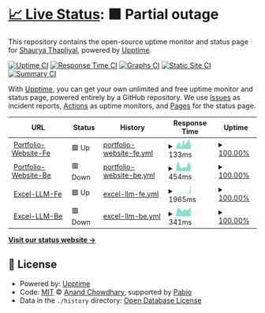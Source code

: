 # [📈 Live Status](https://larrikin-coder.github.io/upptime): <!--live status--> **🟧 Partial outage**

This repository contains the open-source uptime monitor and status page for [Shaurya Thapliyal](https://larrikin-coder.github.io/upptime), powered by [Upptime](https://github.com/upptime/upptime).

[![Uptime CI](https://github.com/larrikin-coder/upptime/workflows/Uptime%20CI/badge.svg)](https://github.com/larrikin-coder/upptime/actions?query=workflow%3A%22Uptime+CI%22)
[![Response Time CI](https://github.com/larrikin-coder/upptime/workflows/Response%20Time%20CI/badge.svg)](https://github.com/larrikin-coder/upptime/actions?query=workflow%3A%22Response+Time+CI%22)
[![Graphs CI](https://github.com/larrikin-coder/upptime/workflows/Graphs%20CI/badge.svg)](https://github.com/larrikin-coder/upptime/actions?query=workflow%3A%22Graphs+CI%22)
[![Static Site CI](https://github.com/larrikin-coder/upptime/workflows/Static%20Site%20CI/badge.svg)](https://github.com/larrikin-coder/upptime/actions?query=workflow%3A%22Static+Site+CI%22)
[![Summary CI](https://github.com/larrikin-coder/upptime/workflows/Summary%20CI/badge.svg)](https://github.com/larrikin-coder/upptime/actions?query=workflow%3A%22Summary+CI%22)

With [Upptime](https://upptime.js.org), you can get your own unlimited and free uptime monitor and status page, powered entirely by a GitHub repository. We use [Issues](https://github.com/larrikin-coder/upptime/issues) as incident reports, [Actions](https://github.com/larrikin-coder/upptime/actions) as uptime monitors, and [Pages](https://larrikin-coder.github.io/upptime) for the status page.

<!--start: status pages-->
<!-- This summary is generated by Upptime (https://github.com/upptime/upptime) -->
<!-- Do not edit this manually, your changes will be overwritten -->
<!-- prettier-ignore -->
| URL | Status | History | Response Time | Uptime |
| --- | ------ | ------- | ------------- | ------ |
| <img alt="" src="https://icons.duckduckgo.com/ip3/portfolio-website-rho-sand.vercel.app.ico" height="13"> [Portfolio-Website-Fe](https://portfolio-website-rho-sand.vercel.app) | 🟩 Up | [portfolio-website-fe.yml](https://github.com/larrikin-coder/upptime/commits/HEAD/history/portfolio-website-fe.yml) | <details><summary><img alt="Response time graph" src="./graphs/portfolio-website-fe/response-time-week.png" height="20"> 133ms</summary><br><a href="https://larrikin-coder.github.io/upptime/history/portfolio-website-fe"><img alt="Response time 151" src="https://img.shields.io/endpoint?url=https%3A%2F%2Fraw.githubusercontent.com%2Flarrikin-coder%2Fupptime%2FHEAD%2Fapi%2Fportfolio-website-fe%2Fresponse-time.json"></a><br><a href="https://larrikin-coder.github.io/upptime/history/portfolio-website-fe"><img alt="24-hour response time 87" src="https://img.shields.io/endpoint?url=https%3A%2F%2Fraw.githubusercontent.com%2Flarrikin-coder%2Fupptime%2FHEAD%2Fapi%2Fportfolio-website-fe%2Fresponse-time-day.json"></a><br><a href="https://larrikin-coder.github.io/upptime/history/portfolio-website-fe"><img alt="7-day response time 133" src="https://img.shields.io/endpoint?url=https%3A%2F%2Fraw.githubusercontent.com%2Flarrikin-coder%2Fupptime%2FHEAD%2Fapi%2Fportfolio-website-fe%2Fresponse-time-week.json"></a><br><a href="https://larrikin-coder.github.io/upptime/history/portfolio-website-fe"><img alt="30-day response time 158" src="https://img.shields.io/endpoint?url=https%3A%2F%2Fraw.githubusercontent.com%2Flarrikin-coder%2Fupptime%2FHEAD%2Fapi%2Fportfolio-website-fe%2Fresponse-time-month.json"></a><br><a href="https://larrikin-coder.github.io/upptime/history/portfolio-website-fe"><img alt="1-year response time 151" src="https://img.shields.io/endpoint?url=https%3A%2F%2Fraw.githubusercontent.com%2Flarrikin-coder%2Fupptime%2FHEAD%2Fapi%2Fportfolio-website-fe%2Fresponse-time-year.json"></a></details> | <details><summary><a href="https://larrikin-coder.github.io/upptime/history/portfolio-website-fe">100.00%</a></summary><a href="https://larrikin-coder.github.io/upptime/history/portfolio-website-fe"><img alt="All-time uptime 99.86%" src="https://img.shields.io/endpoint?url=https%3A%2F%2Fraw.githubusercontent.com%2Flarrikin-coder%2Fupptime%2FHEAD%2Fapi%2Fportfolio-website-fe%2Fuptime.json"></a><br><a href="https://larrikin-coder.github.io/upptime/history/portfolio-website-fe"><img alt="24-hour uptime 100.00%" src="https://img.shields.io/endpoint?url=https%3A%2F%2Fraw.githubusercontent.com%2Flarrikin-coder%2Fupptime%2FHEAD%2Fapi%2Fportfolio-website-fe%2Fuptime-day.json"></a><br><a href="https://larrikin-coder.github.io/upptime/history/portfolio-website-fe"><img alt="7-day uptime 100.00%" src="https://img.shields.io/endpoint?url=https%3A%2F%2Fraw.githubusercontent.com%2Flarrikin-coder%2Fupptime%2FHEAD%2Fapi%2Fportfolio-website-fe%2Fuptime-week.json"></a><br><a href="https://larrikin-coder.github.io/upptime/history/portfolio-website-fe"><img alt="30-day uptime 99.96%" src="https://img.shields.io/endpoint?url=https%3A%2F%2Fraw.githubusercontent.com%2Flarrikin-coder%2Fupptime%2FHEAD%2Fapi%2Fportfolio-website-fe%2Fuptime-month.json"></a><br><a href="https://larrikin-coder.github.io/upptime/history/portfolio-website-fe"><img alt="1-year uptime 99.86%" src="https://img.shields.io/endpoint?url=https%3A%2F%2Fraw.githubusercontent.com%2Flarrikin-coder%2Fupptime%2FHEAD%2Fapi%2Fportfolio-website-fe%2Fuptime-year.json"></a></details>
| <img alt="" src="https://icons.duckduckgo.com/ip3/portfolio-website-tdvz.onrender.com.ico" height="13"> [Portfolio-Website-Be](https://portfolio-website-tdvz.onrender.com) | 🟥 Down | [portfolio-website-be.yml](https://github.com/larrikin-coder/upptime/commits/HEAD/history/portfolio-website-be.yml) | <details><summary><img alt="Response time graph" src="./graphs/portfolio-website-be/response-time-week.png" height="20"> 454ms</summary><br><a href="https://larrikin-coder.github.io/upptime/history/portfolio-website-be"><img alt="Response time 453" src="https://img.shields.io/endpoint?url=https%3A%2F%2Fraw.githubusercontent.com%2Flarrikin-coder%2Fupptime%2FHEAD%2Fapi%2Fportfolio-website-be%2Fresponse-time.json"></a><br><a href="https://larrikin-coder.github.io/upptime/history/portfolio-website-be"><img alt="24-hour response time 627" src="https://img.shields.io/endpoint?url=https%3A%2F%2Fraw.githubusercontent.com%2Flarrikin-coder%2Fupptime%2FHEAD%2Fapi%2Fportfolio-website-be%2Fresponse-time-day.json"></a><br><a href="https://larrikin-coder.github.io/upptime/history/portfolio-website-be"><img alt="7-day response time 454" src="https://img.shields.io/endpoint?url=https%3A%2F%2Fraw.githubusercontent.com%2Flarrikin-coder%2Fupptime%2FHEAD%2Fapi%2Fportfolio-website-be%2Fresponse-time-week.json"></a><br><a href="https://larrikin-coder.github.io/upptime/history/portfolio-website-be"><img alt="30-day response time 503" src="https://img.shields.io/endpoint?url=https%3A%2F%2Fraw.githubusercontent.com%2Flarrikin-coder%2Fupptime%2FHEAD%2Fapi%2Fportfolio-website-be%2Fresponse-time-month.json"></a><br><a href="https://larrikin-coder.github.io/upptime/history/portfolio-website-be"><img alt="1-year response time 453" src="https://img.shields.io/endpoint?url=https%3A%2F%2Fraw.githubusercontent.com%2Flarrikin-coder%2Fupptime%2FHEAD%2Fapi%2Fportfolio-website-be%2Fresponse-time-year.json"></a></details> | <details><summary><a href="https://larrikin-coder.github.io/upptime/history/portfolio-website-be">100.00%</a></summary><a href="https://larrikin-coder.github.io/upptime/history/portfolio-website-be"><img alt="All-time uptime 94.93%" src="https://img.shields.io/endpoint?url=https%3A%2F%2Fraw.githubusercontent.com%2Flarrikin-coder%2Fupptime%2FHEAD%2Fapi%2Fportfolio-website-be%2Fuptime.json"></a><br><a href="https://larrikin-coder.github.io/upptime/history/portfolio-website-be"><img alt="24-hour uptime 100.00%" src="https://img.shields.io/endpoint?url=https%3A%2F%2Fraw.githubusercontent.com%2Flarrikin-coder%2Fupptime%2FHEAD%2Fapi%2Fportfolio-website-be%2Fuptime-day.json"></a><br><a href="https://larrikin-coder.github.io/upptime/history/portfolio-website-be"><img alt="7-day uptime 100.00%" src="https://img.shields.io/endpoint?url=https%3A%2F%2Fraw.githubusercontent.com%2Flarrikin-coder%2Fupptime%2FHEAD%2Fapi%2Fportfolio-website-be%2Fuptime-week.json"></a><br><a href="https://larrikin-coder.github.io/upptime/history/portfolio-website-be"><img alt="30-day uptime 100.00%" src="https://img.shields.io/endpoint?url=https%3A%2F%2Fraw.githubusercontent.com%2Flarrikin-coder%2Fupptime%2FHEAD%2Fapi%2Fportfolio-website-be%2Fuptime-month.json"></a><br><a href="https://larrikin-coder.github.io/upptime/history/portfolio-website-be"><img alt="1-year uptime 94.93%" src="https://img.shields.io/endpoint?url=https%3A%2F%2Fraw.githubusercontent.com%2Flarrikin-coder%2Fupptime%2FHEAD%2Fapi%2Fportfolio-website-be%2Fuptime-year.json"></a></details>
| <img alt="" src="https://icons.duckduckgo.com/ip3/excel-mcp-b7mo.onrender.com.ico" height="13"> [Excel-LLM-Fe](https://excel-mcp-b7mo.onrender.com) | 🟩 Up | [excel-llm-fe.yml](https://github.com/larrikin-coder/upptime/commits/HEAD/history/excel-llm-fe.yml) | <details><summary><img alt="Response time graph" src="./graphs/excel-llm-fe/response-time-week.png" height="20"> 1965ms</summary><br><a href="https://larrikin-coder.github.io/upptime/history/excel-llm-fe"><img alt="Response time 2837" src="https://img.shields.io/endpoint?url=https%3A%2F%2Fraw.githubusercontent.com%2Flarrikin-coder%2Fupptime%2FHEAD%2Fapi%2Fexcel-llm-fe%2Fresponse-time.json"></a><br><a href="https://larrikin-coder.github.io/upptime/history/excel-llm-fe"><img alt="24-hour response time 6486" src="https://img.shields.io/endpoint?url=https%3A%2F%2Fraw.githubusercontent.com%2Flarrikin-coder%2Fupptime%2FHEAD%2Fapi%2Fexcel-llm-fe%2Fresponse-time-day.json"></a><br><a href="https://larrikin-coder.github.io/upptime/history/excel-llm-fe"><img alt="7-day response time 1965" src="https://img.shields.io/endpoint?url=https%3A%2F%2Fraw.githubusercontent.com%2Flarrikin-coder%2Fupptime%2FHEAD%2Fapi%2Fexcel-llm-fe%2Fresponse-time-week.json"></a><br><a href="https://larrikin-coder.github.io/upptime/history/excel-llm-fe"><img alt="30-day response time 2837" src="https://img.shields.io/endpoint?url=https%3A%2F%2Fraw.githubusercontent.com%2Flarrikin-coder%2Fupptime%2FHEAD%2Fapi%2Fexcel-llm-fe%2Fresponse-time-month.json"></a><br><a href="https://larrikin-coder.github.io/upptime/history/excel-llm-fe"><img alt="1-year response time 2837" src="https://img.shields.io/endpoint?url=https%3A%2F%2Fraw.githubusercontent.com%2Flarrikin-coder%2Fupptime%2FHEAD%2Fapi%2Fexcel-llm-fe%2Fresponse-time-year.json"></a></details> | <details><summary><a href="https://larrikin-coder.github.io/upptime/history/excel-llm-fe">100.00%</a></summary><a href="https://larrikin-coder.github.io/upptime/history/excel-llm-fe"><img alt="All-time uptime 97.26%" src="https://img.shields.io/endpoint?url=https%3A%2F%2Fraw.githubusercontent.com%2Flarrikin-coder%2Fupptime%2FHEAD%2Fapi%2Fexcel-llm-fe%2Fuptime.json"></a><br><a href="https://larrikin-coder.github.io/upptime/history/excel-llm-fe"><img alt="24-hour uptime 100.00%" src="https://img.shields.io/endpoint?url=https%3A%2F%2Fraw.githubusercontent.com%2Flarrikin-coder%2Fupptime%2FHEAD%2Fapi%2Fexcel-llm-fe%2Fuptime-day.json"></a><br><a href="https://larrikin-coder.github.io/upptime/history/excel-llm-fe"><img alt="7-day uptime 100.00%" src="https://img.shields.io/endpoint?url=https%3A%2F%2Fraw.githubusercontent.com%2Flarrikin-coder%2Fupptime%2FHEAD%2Fapi%2Fexcel-llm-fe%2Fuptime-week.json"></a><br><a href="https://larrikin-coder.github.io/upptime/history/excel-llm-fe"><img alt="30-day uptime 97.26%" src="https://img.shields.io/endpoint?url=https%3A%2F%2Fraw.githubusercontent.com%2Flarrikin-coder%2Fupptime%2FHEAD%2Fapi%2Fexcel-llm-fe%2Fuptime-month.json"></a><br><a href="https://larrikin-coder.github.io/upptime/history/excel-llm-fe"><img alt="1-year uptime 97.26%" src="https://img.shields.io/endpoint?url=https%3A%2F%2Fraw.githubusercontent.com%2Flarrikin-coder%2Fupptime%2FHEAD%2Fapi%2Fexcel-llm-fe%2Fuptime-year.json"></a></details>
| <img alt="" src="https://icons.duckduckgo.com/ip3/excel-mcp-server-34g5.onrender.com.ico" height="13"> [Excel-LLM-Be](https://excel-mcp-server-34g5.onrender.com) | 🟥 Down | [excel-llm-be.yml](https://github.com/larrikin-coder/upptime/commits/HEAD/history/excel-llm-be.yml) | <details><summary><img alt="Response time graph" src="./graphs/excel-llm-be/response-time-week.png" height="20"> 341ms</summary><br><a href="https://larrikin-coder.github.io/upptime/history/excel-llm-be"><img alt="Response time 406" src="https://img.shields.io/endpoint?url=https%3A%2F%2Fraw.githubusercontent.com%2Flarrikin-coder%2Fupptime%2FHEAD%2Fapi%2Fexcel-llm-be%2Fresponse-time.json"></a><br><a href="https://larrikin-coder.github.io/upptime/history/excel-llm-be"><img alt="24-hour response time 310" src="https://img.shields.io/endpoint?url=https%3A%2F%2Fraw.githubusercontent.com%2Flarrikin-coder%2Fupptime%2FHEAD%2Fapi%2Fexcel-llm-be%2Fresponse-time-day.json"></a><br><a href="https://larrikin-coder.github.io/upptime/history/excel-llm-be"><img alt="7-day response time 341" src="https://img.shields.io/endpoint?url=https%3A%2F%2Fraw.githubusercontent.com%2Flarrikin-coder%2Fupptime%2FHEAD%2Fapi%2Fexcel-llm-be%2Fresponse-time-week.json"></a><br><a href="https://larrikin-coder.github.io/upptime/history/excel-llm-be"><img alt="30-day response time 406" src="https://img.shields.io/endpoint?url=https%3A%2F%2Fraw.githubusercontent.com%2Flarrikin-coder%2Fupptime%2FHEAD%2Fapi%2Fexcel-llm-be%2Fresponse-time-month.json"></a><br><a href="https://larrikin-coder.github.io/upptime/history/excel-llm-be"><img alt="1-year response time 406" src="https://img.shields.io/endpoint?url=https%3A%2F%2Fraw.githubusercontent.com%2Flarrikin-coder%2Fupptime%2FHEAD%2Fapi%2Fexcel-llm-be%2Fresponse-time-year.json"></a></details> | <details><summary><a href="https://larrikin-coder.github.io/upptime/history/excel-llm-be">100.00%</a></summary><a href="https://larrikin-coder.github.io/upptime/history/excel-llm-be"><img alt="All-time uptime 50.65%" src="https://img.shields.io/endpoint?url=https%3A%2F%2Fraw.githubusercontent.com%2Flarrikin-coder%2Fupptime%2FHEAD%2Fapi%2Fexcel-llm-be%2Fuptime.json"></a><br><a href="https://larrikin-coder.github.io/upptime/history/excel-llm-be"><img alt="24-hour uptime 100.00%" src="https://img.shields.io/endpoint?url=https%3A%2F%2Fraw.githubusercontent.com%2Flarrikin-coder%2Fupptime%2FHEAD%2Fapi%2Fexcel-llm-be%2Fuptime-day.json"></a><br><a href="https://larrikin-coder.github.io/upptime/history/excel-llm-be"><img alt="7-day uptime 100.00%" src="https://img.shields.io/endpoint?url=https%3A%2F%2Fraw.githubusercontent.com%2Flarrikin-coder%2Fupptime%2FHEAD%2Fapi%2Fexcel-llm-be%2Fuptime-week.json"></a><br><a href="https://larrikin-coder.github.io/upptime/history/excel-llm-be"><img alt="30-day uptime 50.65%" src="https://img.shields.io/endpoint?url=https%3A%2F%2Fraw.githubusercontent.com%2Flarrikin-coder%2Fupptime%2FHEAD%2Fapi%2Fexcel-llm-be%2Fuptime-month.json"></a><br><a href="https://larrikin-coder.github.io/upptime/history/excel-llm-be"><img alt="1-year uptime 50.65%" src="https://img.shields.io/endpoint?url=https%3A%2F%2Fraw.githubusercontent.com%2Flarrikin-coder%2Fupptime%2FHEAD%2Fapi%2Fexcel-llm-be%2Fuptime-year.json"></a></details>

<!--end: status pages-->

[**Visit our status website →**](https://larrikin-coder.github.io/upptime)

## 📄 License

- Powered by: [Upptime](https://github.com/upptime/upptime)
- Code: [MIT](./LICENSE) © [Anand Chowdhary](https://anandchowdhary.com), supported by [Pabio](https://pabio.com)
- Data in the `./history` directory: [Open Database License](https://opendatacommons.org/licenses/odbl/1-0/)
